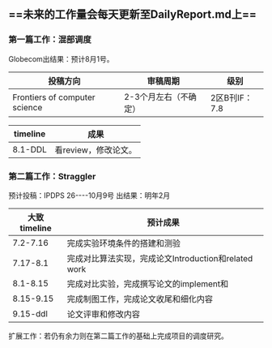 ## ==**未来的工作量会每天更新至DailyReport.md上==**

### 第一篇工作：混部调度
Globecom出结果：预计8月1号。

| 投稿方向                          | 审稿周期         | 级别         |
| ----------------------------- | ------------ | ---------- |
| Frontiers of computer science | 2-3个月左右（不确定） | 2区B刊IF：7.8 |

| timeline | 成果            |
| -------- | ------------- |
| 8.1-DDL  | 看review，修改论文。 |


### 第二篇工作：Straggler
预计投稿：IPDPS 26----10月9号
出结果：明年2月

| 大致timeline | 预计成果                                   |
| ---------- | -------------------------------------- |
| 7.2-7.16   | 完成实验环境条件的搭建和测验                         |
| 7.17-8.1   | 完成对比算法实现，完成论文Introduction和related work |
| 8.1-8.15   | 完成对比实验，完成撰写论文的implement和               |
| 8.15-9.15  | 完成制图工作，完成论文收尾和细化内容                     |
| 9.15-ddl   | 论文评审和修改内容                              |

扩展工作：若仍有余力则在第二篇工作的基础上完成项目的调度研究。